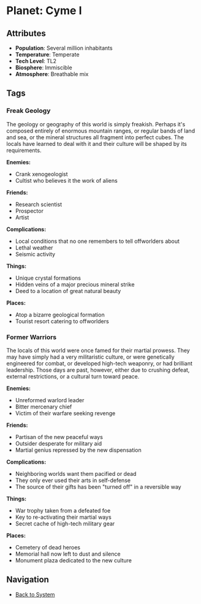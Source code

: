 # Planet: Cyme I

## Attributes
- **Population**: Several million inhabitants
- **Temperature**: Temperate
- **Tech Level**: TL2
- **Biosphere**: Immiscible
- **Atmosphere**: Breathable mix

## Tags

### Freak Geology

The geology or geography of this world is simply freakish. Perhaps it's composed entirely of enormous mountain ranges, or regular bands of land and sea, or the mineral structures all fragment into perfect cubes. The locals have learned to deal with it and their culture will be shaped by its requirements.

**Enemies:**
- Crank xenogeologist
- Cultist who believes it the
work of aliens

**Friends:**
- Research scientist
- Prospector
- Artist

**Complications:**
- Local conditions that no one remembers to tell offworlders about
- Lethal weather
- Seismic activity

**Things:**
- Unique crystal formations
- Hidden veins of a major precious mineral strike
- Deed to a location of great natural beauty

**Places:**
- Atop a bizarre geological formation
- Tourist resort catering to offworlders

### Former Warriors

The locals of this world were once famed for their martial prowess. They may have simply had a very militaristic culture, or were genetically engineered for combat, or developed high-tech weaponry, or had brilliant leadership. Those days are past, however, either due to crushing defeat, external restrictions, or a cultural turn toward peace.

**Enemies:**
- Unreformed warlord leader
- Bitter mercenary chief
- Victim of their warfare seeking revenge

**Friends:**
- Partisan of the new peaceful ways
- Outsider desperate for military aid
- Martial genius repressed by the new dispensation

**Complications:**
- Neighboring worlds want them pacified or dead
- They only ever used their arts in self-defense
- The source of their gifts has been "turned off" in a reversible way

**Things:**
- War trophy taken from a defeated foe
- Key to re-activating their martial ways
- Secret cache of high-tech military gear

**Places:**
- Cemetery of dead heroes
- Memorial hall now left to dust and silence
- Monument plaza dedicated to the new culture

## Navigation
- [Back to System](../system.md)

